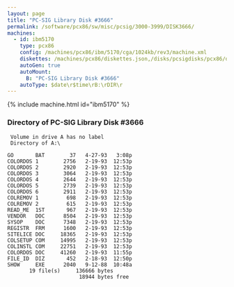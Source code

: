 ```yaml
---
layout: page
title: "PC-SIG Library Disk #3666"
permalink: /software/pcx86/sw/misc/pcsig/3000-3999/DISK3666/
machines:
  - id: ibm5170
    type: pcx86
    config: /machines/pcx86/ibm/5170/cga/1024kb/rev3/machine.xml
    diskettes: /machines/pcx86/diskettes.json,/disks/pcsigdisks/pcx86/diskettes.json
    autoGen: true
    autoMount:
      B: "PC-SIG Library Disk #3666"
    autoType: $date\r$time\rB:\rDIR\r
---
```


{% include machine.html id="ibm5170" %}

### Directory of PC-SIG Library Disk #3666

     Volume in drive A has no label
     Directory of A:\

    GO       BAT        37   4-27-93   3:08p
    COLORDOS 1        2756   2-19-93  12:53p
    COLORDOS 2        2920   2-19-93  12:53p
    COLORDOS 3        3064   2-19-93  12:53p
    COLORDOS 4        2644   2-19-93  12:53p
    COLORDOS 5        2739   2-19-93  12:53p
    COLORDOS 6        2911   2-19-93  12:53p
    COLREMOV 1         698   2-19-93  12:53p
    COLREMOV 2         615   2-19-93  12:53p
    READ_ME  1ST       967   2-19-93  12:53p
    VENDOR   DOC      8504   2-19-93  12:53p
    SYSOP    DOC      7348   2-19-93  12:53p
    REGISTR  FRM      1600   2-19-93  12:53p
    SITELICE DOC     18365   2-19-93  12:53p
    COLSETUP COM     14995   2-19-93  12:53p
    COLINSTL COM     22751   2-19-93  12:53p
    COLORDOS DOC     41260   2-19-93  11:55p
    FILE_ID  DIZ       452   2-18-93  12:50p
    SHOW     EXE      2040   9-12-88  10:48a
           19 file(s)     136666 bytes
                           18944 bytes free
